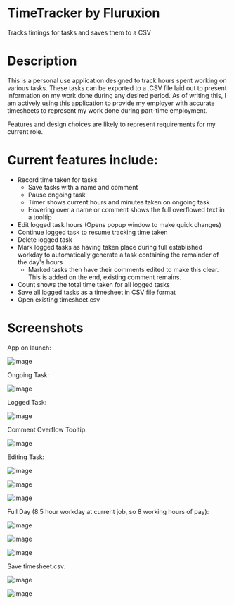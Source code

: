 # TimeTracker by Fluruxion
Tracks timings for tasks and saves them to a CSV

# Description

This is a personal use application designed to track hours spent working on various tasks.
These tasks can be exported to a .CSV file laid out to present information on my work done during any desired period.
As of writing this, I am actively using this application to provide my employer with accurate timesheets to represent my work done during part-time employment.

Features and design choices are likely to represent requirements for my current role.

# Current features include:
- Record time taken for tasks
  - Save tasks with a name and comment
  - Pause ongoing task
  - Timer shows current hours and minutes taken on ongoing task
  - Hovering over a name or comment shows the full overflowed text in a tooltip
- Edit logged task hours (Opens popup window to make quick changes)
- Continue logged task to resume tracking time taken
- Delete logged task
- Mark logged tasks as having taken place during full established workday to automatically generate a task containing the remainder of the day's hours
  - Marked tasks then have their comments edited to make this clear. This is added on the end, existing comment remains.
- Count shows the total time taken for all logged tasks
- Save all logged tasks as a timesheet in CSV file format
- Open existing timesheet.csv

# Screenshots
App on launch:

![image](https://user-images.githubusercontent.com/32364684/223698693-58e80911-46d2-4657-8b44-1d72f890399c.png)

Ongoing Task:

![image](https://user-images.githubusercontent.com/32364684/223699096-7d9ea7fb-007f-436f-9a1b-5015edd7cd2d.png)

Logged Task:

![image](https://user-images.githubusercontent.com/32364684/223699191-9156d922-e16a-45f5-8768-515e311996d1.png)

Comment Overflow Tooltip:

![image](https://user-images.githubusercontent.com/32364684/224958330-d1fff9ae-88dd-4f23-9421-75d8c43aca89.png)


Editing Task:

![image](https://user-images.githubusercontent.com/32364684/223699338-acf3df49-1718-4442-8781-28b8295c5d33.png)

![image](https://user-images.githubusercontent.com/32364684/223699403-33767cd4-a212-405d-b74f-199d7b9d20e0.png)

![image](https://user-images.githubusercontent.com/32364684/223699451-1398d4d4-69d5-4248-a5f2-fa6444e52bbf.png)

Full Day (8.5 hour workday at current job, so 8 working hours of pay):

![image](https://user-images.githubusercontent.com/32364684/223699680-c1fc8553-e4ba-4bea-b8eb-5ddea6016fc7.png)

![image](https://user-images.githubusercontent.com/32364684/223699735-259134b8-927b-49ce-9dbf-d55b60aa53a7.png)

![image](https://user-images.githubusercontent.com/32364684/223699775-ea7f7839-2e96-4015-9815-42a62c11c6a5.png)

Save timesheet.csv:

![image](https://user-images.githubusercontent.com/32364684/223700167-afe1175a-f4d1-462f-9ef2-1aaf3834cbd6.png)

![image](https://user-images.githubusercontent.com/32364684/223700329-ce6f7598-dc14-4320-be56-86dcf207741b.png)

